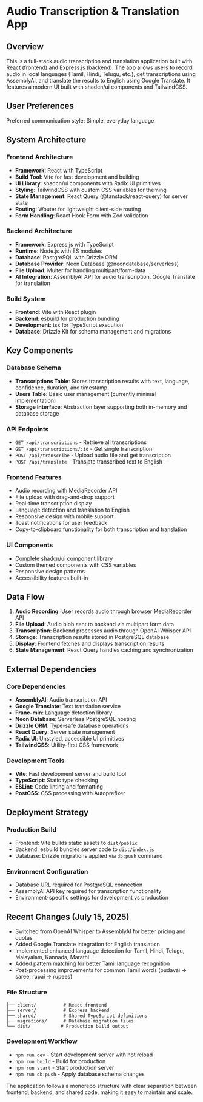 # Audio Transcription & Translation App

## Overview

This is a full-stack audio transcription and translation application built with React (frontend) and Express.js (backend). The app allows users to record audio in local languages (Tamil, Hindi, Telugu, etc.), get transcriptions using AssemblyAI, and translate the results to English using Google Translate. It features a modern UI built with shadcn/ui components and TailwindCSS.

## User Preferences

Preferred communication style: Simple, everyday language.

## System Architecture

### Frontend Architecture
- **Framework**: React with TypeScript
- **Build Tool**: Vite for fast development and building
- **UI Library**: shadcn/ui components with Radix UI primitives
- **Styling**: TailwindCSS with custom CSS variables for theming
- **State Management**: React Query (@tanstack/react-query) for server state
- **Routing**: Wouter for lightweight client-side routing
- **Form Handling**: React Hook Form with Zod validation

### Backend Architecture
- **Framework**: Express.js with TypeScript
- **Runtime**: Node.js with ES modules
- **Database**: PostgreSQL with Drizzle ORM
- **Database Provider**: Neon Database (@neondatabase/serverless)
- **File Upload**: Multer for handling multipart/form-data
- **AI Integration**: AssemblyAI API for audio transcription, Google Translate for translation

### Build System
- **Frontend**: Vite with React plugin
- **Backend**: esbuild for production bundling
- **Development**: tsx for TypeScript execution
- **Database**: Drizzle Kit for schema management and migrations

## Key Components

### Database Schema
- **Transcriptions Table**: Stores transcription results with text, language, confidence, duration, and timestamp
- **Users Table**: Basic user management (currently minimal implementation)
- **Storage Interface**: Abstraction layer supporting both in-memory and database storage

### API Endpoints
- `GET /api/transcriptions` - Retrieve all transcriptions
- `GET /api/transcriptions/:id` - Get single transcription
- `POST /api/transcribe` - Upload audio file and get transcription
- `POST /api/translate` - Translate transcribed text to English

### Frontend Features
- Audio recording with MediaRecorder API
- File upload with drag-and-drop support
- Real-time transcription display
- Language detection and translation to English
- Responsive design with mobile support
- Toast notifications for user feedback
- Copy-to-clipboard functionality for both transcription and translation

### UI Components
- Complete shadcn/ui component library
- Custom themed components with CSS variables
- Responsive design patterns
- Accessibility features built-in

## Data Flow

1. **Audio Recording**: User records audio through browser MediaRecorder API
2. **File Upload**: Audio blob sent to backend via multipart form data
3. **Transcription**: Backend processes audio through OpenAI Whisper API
4. **Storage**: Transcription results stored in PostgreSQL database
5. **Display**: Frontend fetches and displays transcription results
6. **State Management**: React Query handles caching and synchronization

## External Dependencies

### Core Dependencies
- **AssemblyAI**: Audio transcription API
- **Google Translate**: Text translation service
- **Franc-min**: Language detection library
- **Neon Database**: Serverless PostgreSQL hosting
- **Drizzle ORM**: Type-safe database operations
- **React Query**: Server state management
- **Radix UI**: Unstyled, accessible UI primitives
- **TailwindCSS**: Utility-first CSS framework

### Development Tools
- **Vite**: Fast development server and build tool
- **TypeScript**: Static type checking
- **ESLint**: Code linting and formatting
- **PostCSS**: CSS processing with Autoprefixer

## Deployment Strategy

### Production Build
- Frontend: Vite builds static assets to `dist/public`
- Backend: esbuild bundles server code to `dist/index.js`
- Database: Drizzle migrations applied via `db:push` command

### Environment Configuration
- Database URL required for PostgreSQL connection
- AssemblyAI API key required for transcription functionality
- Environment-specific settings for development vs production

## Recent Changes (July 15, 2025)
- Switched from OpenAI Whisper to AssemblyAI for better pricing and quotas
- Added Google Translate integration for English translation
- Implemented enhanced language detection for Tamil, Hindi, Telugu, Malayalam, Kannada, Marathi
- Added pattern matching for better Tamil language recognition
- Post-processing improvements for common Tamil words (pudavai → saree, rupai → rupees)

### File Structure
```
├── client/          # React frontend
├── server/          # Express backend
├── shared/          # Shared TypeScript definitions
├── migrations/      # Database migration files
└── dist/           # Production build output
```

### Development Workflow
- `npm run dev` - Start development server with hot reload
- `npm run build` - Build for production
- `npm run start` - Start production server
- `npm run db:push` - Apply database schema changes

The application follows a monorepo structure with clear separation between frontend, backend, and shared code, making it easy to maintain and scale.